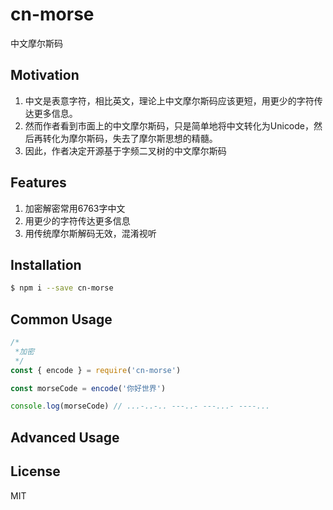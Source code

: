 # cn-morse
中文摩尔斯码

## Motivation
1. 中文是表意字符，相比英文，理论上中文摩尔斯码应该更短，用更少的字符传达更多信息。
2. 然而作者看到市面上的中文摩尔斯码，只是简单地将中文转化为Unicode，然后再转化为摩尔斯码，失去了摩尔斯思想的精髓。
3. 因此，作者决定开源基于字频二叉树的中文摩尔斯码

## Features
1. 加密解密常用6763字中文
2. 用更少的字符传达更多信息
3. 用传统摩尔斯解码无效，混淆视听

## Installation
```sh
$ npm i --save cn-morse
```

## Common Usage
```js
/*
 *加密
 */
const { encode } = require('cn-morse')

const morseCode = encode('你好世界')

console.log(morseCode) // ...-..-.. ---..- ---...- ----...
```


## Advanced Usage

## License
MIT
